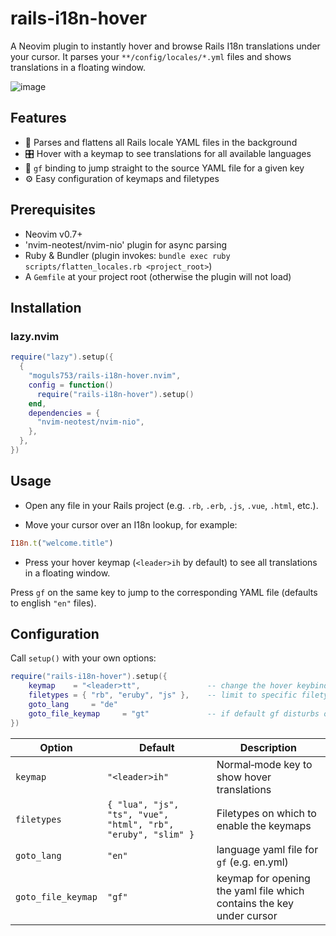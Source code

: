 # rails-i18n-hover

A Neovim plugin to instantly hover and browse Rails I18n translations under your cursor. It parses your `**/config/locales/*.yml` files and shows translations in a floating window.

![image](https://github.com/user-attachments/assets/a9e4193a-7409-4f1f-927e-626292ff12b2)



## Features

- 🔄 Parses and flattens all Rails locale YAML files in the background  
- 🎛️ Hover with a keymap to see translations for all available languages  
- 📄 `gf` binding to jump straight to the source YAML file for a given key  
- ⚙️ Easy configuration of keymaps and filetypes

## Prerequisites

- Neovim v0.7+  
- 'nvim-neotest/nvim-nio' plugin for async parsing 
- Ruby & Bundler (plugin invokes: `bundle exec ruby scripts/flatten_locales.rb <project_root>`)  
- A `Gemfile` at your project root (otherwise the plugin will not load)

## Installation

### lazy.nvim

```lua
require("lazy").setup({
  {
    "moguls753/rails-i18n-hover.nvim",
    config = function()
      require("rails-i18n-hover").setup()
    end,
    dependencies = {
      "nvim-neotest/nvim-nio",
    },
  },
})
```

## Usage

- Open any file in your Rails project (e.g. `.rb`, `.erb`, `.js`, `.vue`, `.html`, etc.).

- Move your cursor over an I18n lookup, for example:

```ruby
I18n.t("welcome.title")
```

- Press your hover keymap (`<leader>ih` by default) to see all translations in a floating window.

Press `gf` on the same key to jump to the corresponding YAML file (defaults to english `"en"` files).

## Configuration

Call `setup()` with your own options:

```lua
require("rails-i18n-hover").setup({
    keymap    = "<leader>tt",               -- change the hover keybinding
    filetypes = { "rb", "eruby", "js" },    -- limit to specific filetypes
    goto_lang     = "de"
    goto_file_keymap     = "gt"             -- if default gf disturbs other plugins
})
```

| Option     | Default                                                                                      | Description                                                  |
| ---------- | -------------------------------------------------------------------------------------------  | ------------------------------------------------------------ |
| `keymap`   | `"<leader>ih"`                                                                               | Normal‐mode key to show hover translations                   |
| `filetypes`| `{ "lua", "js", "ts", "vue", "html", "rb", "eruby", "slim" }`                                | Filetypes on which to enable the keymaps                     |
| `goto_lang`| `"en"`                                                                                       | language yaml file for `gf` (e.g. en.yml)                    |
| `goto_file_keymap`| `"gf"`                                                                                       | keymap for opening the yaml file which contains the key under cursor                    |

